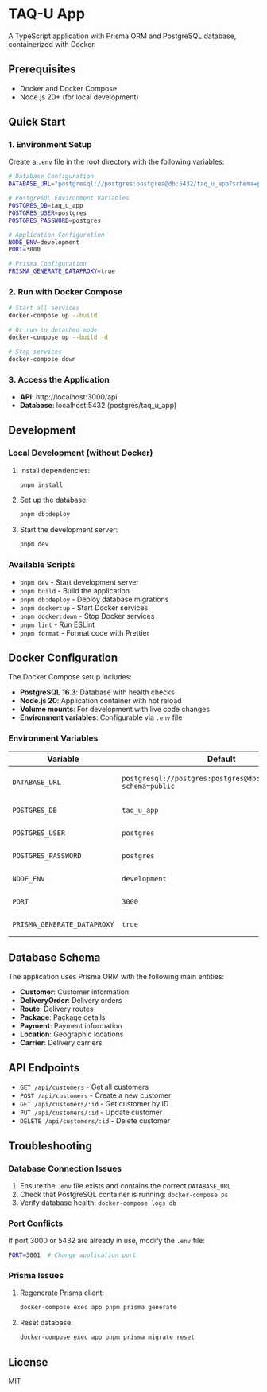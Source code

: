 # TAQ-U App

A TypeScript application with Prisma ORM and PostgreSQL database, containerized with Docker.

## Prerequisites

- Docker and Docker Compose
- Node.js 20+ (for local development)

## Quick Start

### 1. Environment Setup

Create a `.env` file in the root directory with the following variables:

```bash
# Database Configuration
DATABASE_URL="postgresql://postgres:postgres@db:5432/taq_u_app?schema=public"

# PostgreSQL Environment Variables
POSTGRES_DB=taq_u_app
POSTGRES_USER=postgres
POSTGRES_PASSWORD=postgres

# Application Configuration
NODE_ENV=development
PORT=3000

# Prisma Configuration
PRISMA_GENERATE_DATAPROXY=true
```

### 2. Run with Docker Compose

```bash
# Start all services
docker-compose up --build

# Or run in detached mode
docker-compose up --build -d

# Stop services
docker-compose down
```

### 3. Access the Application

- **API**: http://localhost:3000/api
- **Database**: localhost:5432 (postgres/taq_u_app)

## Development

### Local Development (without Docker)

1. Install dependencies:
   ```bash
   pnpm install
   ```

2. Set up the database:
   ```bash
   pnpm db:deploy
   ```

3. Start the development server:
   ```bash
   pnpm dev
   ```

### Available Scripts

- `pnpm dev` - Start development server
- `pnpm build` - Build the application
- `pnpm db:deploy` - Deploy database migrations
- `pnpm docker:up` - Start Docker services
- `pnpm docker:down` - Stop Docker services
- `pnpm lint` - Run ESLint
- `pnpm format` - Format code with Prettier

## Docker Configuration

The Docker Compose setup includes:

- **PostgreSQL 16.3**: Database with health checks
- **Node.js 20**: Application container with hot reload
- **Volume mounts**: For development with live code changes
- **Environment variables**: Configurable via `.env` file

### Environment Variables

| Variable | Default | Description |
|----------|---------|-------------|
| `DATABASE_URL` | `postgresql://postgres:postgres@db:5432/taq_u_app?schema=public` | Database connection string |
| `POSTGRES_DB` | `taq_u_app` | Database name |
| `POSTGRES_USER` | `postgres` | Database user |
| `POSTGRES_PASSWORD` | `postgres` | Database password |
| `NODE_ENV` | `development` | Node.js environment |
| `PORT` | `3000` | Application port |
| `PRISMA_GENERATE_DATAPROXY` | `true` | Prisma configuration |

## Database Schema

The application uses Prisma ORM with the following main entities:

- **Customer**: Customer information
- **DeliveryOrder**: Delivery orders
- **Route**: Delivery routes
- **Package**: Package details
- **Payment**: Payment information
- **Location**: Geographic locations
- **Carrier**: Delivery carriers

## API Endpoints

- `GET /api/customers` - Get all customers
- `POST /api/customers` - Create a new customer
- `GET /api/customers/:id` - Get customer by ID
- `PUT /api/customers/:id` - Update customer
- `DELETE /api/customers/:id` - Delete customer

## Troubleshooting

### Database Connection Issues

1. Ensure the `.env` file exists and contains the correct `DATABASE_URL`
2. Check that PostgreSQL container is running: `docker-compose ps`
3. Verify database health: `docker-compose logs db`

### Port Conflicts

If port 3000 or 5432 are already in use, modify the `.env` file:

```bash
PORT=3001  # Change application port
```

### Prisma Issues

1. Regenerate Prisma client:
   ```bash
   docker-compose exec app pnpm prisma generate
   ```

2. Reset database:
   ```bash
   docker-compose exec app pnpm prisma migrate reset
   ```

## License

MIT 